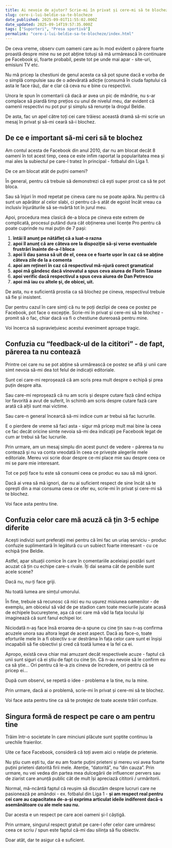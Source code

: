 ```yaml
---
title: Ai nevoie de ajutor? Scrie-mi în privat și cere-mi să te blochez
slug: cere-i-lui-beldie-sa-te-blocheze
date_published: 2025-09-01T11:55:02.000Z
date_updated: 2025-09-14T19:57:35.000Z
tags: ["Suporteri", "Presa sportivă"]
permalink: "cere-i-lui-beldie-sa-te-blocheze/index.html"
---
```


De ceva vreme, observ cum oameni care au în mod evident o părere foarte proastă despre mine nu se pot abține totuși să mă urmărească în continuare pe Facebook și, foarte probabil, peste tot pe unde mai apar - site-uri, emisiuni TV etc.

Nu mă pricep la chestiuni de genul acesta ca să pot spune dacă e vorba de o simplă compulsie sau de o adevărată adicție (consumă în ciuda faptului că asta le face rău), dar e clar că ceva nu e bine cu respectivii.

Unora le spun în comentarii că dacă ar avea un pic de mândrie, nu s-ar complace să piardă timp prețios cu unul de nivelul meu, dar evident că oamenii respectivi nu pot pur și simplu să renunțe la drogul Beldie.

De asta, fac un apel către toți cei care trăiesc această dramă să-mi scrie un mesaj în privat și să-mi ceară să-i blochez.

## De ce e important să-mi ceri să te blochez

Am contul acesta de Facebook din anul 2010, dar nu am blocat decât 8 oameni în tot acest timp, ceea ce este infim raportat la popularitatea mea și mai ales la subiectul pe care-l tratez în principal - fotbalul din Liga 1.

De ce am blocat atât de puțini oameni?

În general, pentru că trebuie să demonstrezi că ești super prost ca să te pot bloca. 

Sau să înjuri în mod repetat pe cineva care nu se poate apăra. Nu pentru că sunt un apărător al celor slabi, ci pentru că-s atât de egoist încât vreau ca inclusiv înjurăturile să se-nvârtă tot în jurul meu.

Apoi, procedura mea clasică de-a bloca pe cineva este extrem de complicată, procesul putând dura cât obținerea unei licențe Pro pentru că poate cuprinde nu mai puțin de 7 pași:

1. **întâi îl anunț pe nătăfleț că a luat-o razna**
2. **apoi îl anunț că are câteva ore la dispoziție să-și verse eventualele frustrări înainte de-a-l bloca**
3. **apoi îi dau șansa să uit de el, ceea ce e foarte ușor în caz că se abține câteva zile de la a comenta**
4. **apoi am rețineri în caz că respectivul mă-njură corect gramatical**
5. **apoi mă gândesc dacă vinovatul a spus ceva aiurea de Florin Tănase**
6. **apoi verific dacă respectivul a spus ceva aiurea de Dan Petrescu**
7. **apoi mă iau cu altele și, de obicei, uit.**

De asta, nu e suficientă prostia ca să blochez pe cineva, respectivul trebuie să fie și insistent.

Dar pentru cazul în care simți că nu te poți dezlipi de ceea ce postez pe Facebook, pot face o excepție. Scrie-mi în privat și cere-mi să te blochez - promit să o fac, chiar dacă va fi o chestiune dureroasă pentru mine.

Voi încerca să supraviețuiesc acestui eveniment aproape tragic.

## Confuzia cu “feedback-ul de la cititori” - de fapt, părerea ta nu contează

Printre cei care nu se pot abține să urmărească ce postez se află și unii care simt nevoia să-mi dea tot felul de indicații editoriale.

Sunt cei care-mi reproșează că am scris prea mult despre o echipă și prea puțin despre alta.

Sau care-mi reproșează că nu am scris și despre cutare fază când echipa lor favorită a avut de suferit, în schimb am scris despre cutare fază care arată că alții sunt mai victime.

Sau care-n general încearcă să-mi indice cum ar trebui să fac lucrurile.

E o pierdere de vreme să faci asta - sigur mă pricep mult mai bine la ceea ce fac decât oricine simte nevoia să-mi dea indicații pe Facebook legat de cum ar trebui să fac lucrurile.

Prin urmare, am un mesaj simplu din acest punct de vedere - părerea ta nu contează și nu va conta vreodată în ceea ce privește alegerile mele editoriale. Mereu voi scrie doar despre ce-mi place mie sau despre ceea ce mi se pare mie interesant.

Tot ce poți face tu este să consumi ceea ce produc eu sau să mă ignori. 

Dacă ai vrea să mă ignori, dar nu ai suficient respect de sine încât să te oprești din a mai consuma ceea ce ofer eu, scrie-mi în privat și cere-mi să te blochez.

Voi face asta pentru tine.

## Confuzia celor care mă acuză că țin 3-5 echipe diferite

Acești indivizi sunt preferații mei pentru că îmi fac un uriaș serviciu - produc confuzie suplimentară în legătură cu un subiect foarte interesant - cu ce echipă ține Beldie.

Astfel, apar situații comice în care în comentariile aceleiași postări sunt acuzat că țin cu echipe care-s rivale. Îți dai seama cât de penibile sunt acele scene?

Dacă nu, nu-ți face griji. 

Nu toată lumea are simțul umorului.

În fine, trebuie să recunosc că nici eu nu ușurez misiunea oamenilor - de exemplu, am obiceiul să văd de pe stadion cam toate meciurile jucate acasă de echipele bucureștene, așa că cei care mă văd la fața locului își imaginează că sunt fanul echipei lor.

Niciodată n-aș face însă eroarea de-a spune cu cine țin sau n-aș confirma acuzele unora sau altora legat de acest aspect. Dacă aș face-o, toate eforturile mele în a fi obiectiv s-ar destrăma în fața celor care sunt ei înșiși incapabili să fie obiectivi și cred că toată lumea e la fel ca ei.

Apropo, există ceva chiar mai amuzant decât respectivele acuze - faptul că unii sunt siguri că ei știu de fapt cu cine țin. Că n-au nevoie să le confirm eu ca să știe...  Ori pentru că le-a zis cineva de încredere, ori pentru că se pricep ei...

După cum observi, se repetă o idee - problema e la tine, nu la mine. 

Prin urmare, dacă ai o problemă, scrie-mi în privat și cere-mi să te blochez. 

Voi face asta pentru tine ca să te protejez de toate aceste trăiri confuze.

## Singura formă de respect pe care o am pentru tine

Trăim într-o societate în care minciuni plăcute sunt șoptite continuu la urechile fraierilor. 

Uite ce face Facebook, consideră că toți avem aici o relație de prietenie.

Nu știu cum ești tu, dar eu am foarte puțini prieteni și mereu voi avea foarte puțini prieteni datorită firii mele. Atenție, “datorită”, nu “din cauza”. Prin urmare, nu vei vedea din partea mea dulcegării de influencer pervers sau de ziarist care anunță public cât de mult își apreciază cititorii / urmăritorii. 

Normal, mă-ncântă faptul că reușim să discutăm despre lucruri care ne pasionează pe amândoi - ex. fotbalul din Liga 1 - **și am respect real pentru cei care au capacitatea de-a-și exprima articulat ideile indiferent dacă-s asemănătoare cu ale mele sau nu.**

Dar acesta e un respect pe care acei oameni și-l câștigă.

Prin urmare, singurul respect gratuit pe care-l ofer celor care urmăresc ceea ce scriu / spun este faptul că-mi dau silința să fiu obiectiv.

Doar atât, dar te asigur că e suficient.
